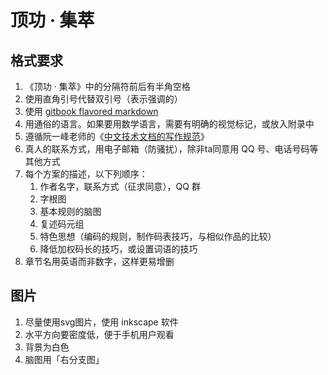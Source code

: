 # 顶功 · 集萃

## 格式要求

1. 《顶功 · 集萃》中的分隔符前后有半角空格
1. 使用直角引号代替双引号（表示强调的）
1. 使用 [gitbook flavored markdown](http://gitbook.hushuang.me/syntax/markdown.html)
1. 用通俗的语言。如果要用数学语言，需要有明确的视觉标记，或放入附录中
1. 遵循阮一峰老师的《[中文技术文档的写作规范](https://github.com/ruanyf/document-style-guide)》
1. 真人的联系方式，用电子邮箱（防骚扰），除非ta同意用 QQ 号、电话号码等其他方式
1. 每个方案的描述，以下列顺序：
    1. 作者名字，联系方式（征求同意），QQ 群
    2. 字根图
    2. 基本规则的脑图
    2. 复述码元组
    2. 特色思想（编码的规则，制作码表技巧，与相似作品的比较）
    2. 降低加权码长的技巧，或设置词语的技巧
1. 章节名用英语而非数字，这样更易增删

## 图片

1. 尽量使用svg图片，使用 inkscape 软件
1. 水平方向要密度低，便于手机用户观看
1. 背景为白色
1. 脑图用「右分支图」
